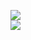 [![](https://img.shields.io/badge/Made%20With-Github%20Spray-lightgrey.svg?style=for-the-badge&logo=github)](https://github.com/Annihil/github-spray#1266)  
[![](https://i.imgur.com/2DrTn0Z.gif)](https://github.com/Annihil/github-spray)